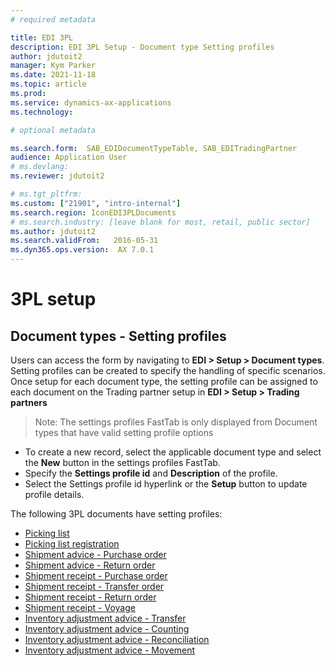 ```yaml
---
# required metadata

title: EDI 3PL
description: EDI 3PL Setup - Document type Setting profiles
author: jdutoit2
manager: Kym Parker
ms.date: 2021-11-18
ms.topic: article
ms.prod: 
ms.service: dynamics-ax-applications
ms.technology: 

# optional metadata

ms.search.form:  SAB_EDIDocumentTypeTable, SAB_EDITradingPartner
audience: Application User
# ms.devlang: 
ms.reviewer: jdutoit2

# ms.tgt_pltfrm: 
ms.custom: ["21901", "intro-internal"]
ms.search.region: IconEDI3PLDocuments
# ms.search.industry: [leave blank for most, retail, public sector]
ms.author: jdutoit2
ms.search.validFrom:   2016-05-31
ms.dyn365.ops.version:  AX 7.0.1
---
```


# 3PL setup
## Document types - Setting profiles

Users can access the form by navigating to **EDI > Setup > Document types**.
Setting profiles can be created to specify the handling of specific scenarios. Once setup for each document type, the setting profile can be assigned to each document on the Trading partner setup in **EDI > Setup > Trading partners**

> Note:  The settings profiles FastTab is only displayed from Document types that have valid setting profile options

- To create a new record, select the applicable document type and select the **New** button in the settings profiles FastTab.
- Specify the **Settings profile id** and **Description** of the profile.
- Select the Settings profile id hyperlink or the **Setup** button to update profile details. 

The following 3PL documents have setting profiles:
- [Picking list](SETTING-PROFILES/Picking-list.md)
- [Picking list registration](SETTING-PROFILES/Picking-list-registration.md)
- [Shipment advice - Purchase order](SETTING-PROFILES/Shipment-advice-Purchase-order.md)
- [Shipment advice - Return order](SETTING-PROFILES/Shipment-advice-Return-order.md)
- [Shipment receipt - Purchase order](SETTING-PROFILES/Shipment-receipt-Purchase-order.md)
- [Shipment receipt - Transfer order](SETTING-PROFILES/Shipment-receipt-Transfer-order.md)
- [Shipment receipt - Return order](SETTING-PROFILES/Shipment-receipt-Return-order.md)
- [Shipment receipt - Voyage](SETTING-PROFILES/Shipment-receipt-Voyage.md)
- [Inventory adjustment advice - Transfer](SETTING-PROFILES/Inventory-adjustment-advice-Transfer.md)
- [Inventory adjustment advice - Counting](SETTING-PROFILES/Inventory-adjustment-advice-Counting.md)
- [Inventory adjustment advice - Reconciliation](SETTING-PROFILES/Inventory-adjustment-advice-Reconciliation.md)
- [Inventory adjustment advice - Movement](SETTING-PROFILES/Inventory-adjustment-advice-Movement.md)
